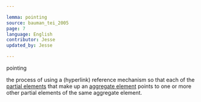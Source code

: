 ```yaml
---

lemma: pointing
source: bauman_tei_2005
page: 7
language: English
contributor: Jesse
updated_by: Jesse

---
```

pointing

the process of using a (hyperlink) reference mechanism so that each of the [partial elements](elementPartial.html) that make up an [aggregate element](elementAggregate.html) points to one or more other partial elements of the same aggregate element.
